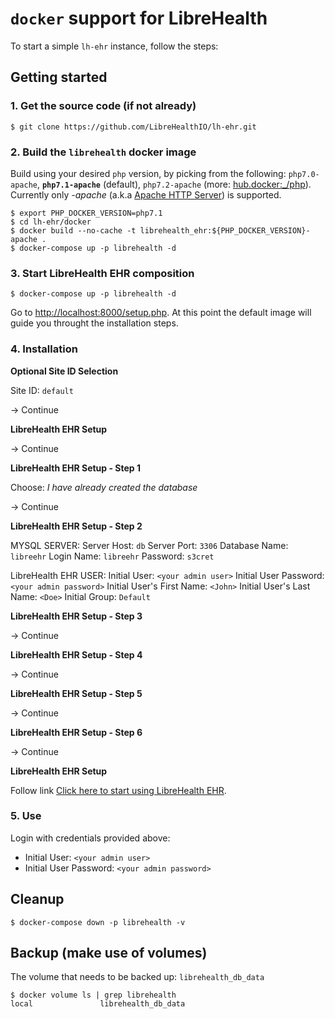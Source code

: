 # `docker` support for LibreHealth

To start a simple `lh-ehr` instance, follow the steps:

## Getting started

### 1. Get the source code (if not already)

    $ git clone https://github.com/LibreHealthIO/lh-ehr.git

### 2. Build the `librehealth` docker image

Build using your desired `php` version, by picking from the following: `php7.0-apache`, **`php7.1-apache`** (default), `php7.2-apache` (more: [hub.docker:_/php](https://hub.docker.com/_/php/)). Currently only *-apache* (a.k.a [Apache HTTP Server](https://httpd.apache.org/)) is supported.

    $ export PHP_DOCKER_VERSION=php7.1
    $ cd lh-ehr/docker
    $ docker build --no-cache -t librehealth_ehr:${PHP_DOCKER_VERSION}-apache .
    $ docker-compose up -p librehealth -d

### 3. Start LibreHealth EHR composition

    $ docker-compose up -p librehealth -d

Go to [http://localhost:8000/setup.php](http://localhost:8000/setup.php). At this point the default image will guide you throught the installation steps.

### 4. Installation

**Optional Site ID Selection**

Site ID: `default`

-> Continue

**LibreHealth EHR Setup**

-> Continue

**LibreHealth EHR Setup - Step 1**

Choose: _I have already created the database_

-> Continue

**LibreHealth EHR Setup - Step 2**

MYSQL SERVER:
Server Host: `db`
Server Port: `3306`
Database Name: `libreehr`
Login Name:	`libreehr`
Password: `s3cret`

LibreHealth EHR USER:
Initial User: `<your admin user>`
Initial User Password: `<your admin password>`
Initial User's First Name: `<John>`
Initial User's Last Name: `<Doe>`
Initial Group: `Default`

**LibreHealth EHR Setup - Step 3**

-> Continue

**LibreHealth EHR Setup - Step 4**

-> Continue

**LibreHealth EHR Setup - Step 5**

-> Continue

**LibreHealth EHR Setup - Step 6**

-> Continue

**LibreHealth EHR Setup**

Follow link [Click here to start using LibreHealth EHR](http://localhost:8000/?site=default).

### 5. Use

Login with credentials provided above:
* Initial User: `<your admin user>`
* Initial User Password: `<your admin password>`

## Cleanup

    $ docker-compose down -p librehealth -v

## Backup (make use of volumes)

The volume that needs to be backed up: `librehealth_db_data`

    $ docker volume ls | grep librehealth
    local               librehealth_db_data
